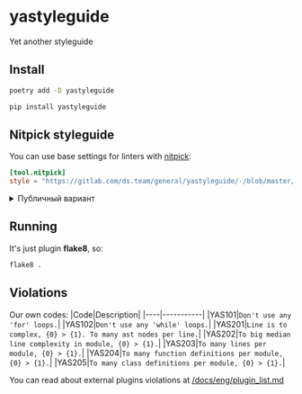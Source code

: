 # yastyleguide
Yet another styleguide


## Install

```bash
poetry add -D yastyleguide
```

```bash
pip install yastyleguide
```

## Nitpick styleguide

You can use base settings for linters with [nitpick](https://github.com/andreoliwa/nitpick):
```toml
[tool.nitpick]
style = "https://gitlab.com/ds.team/general/yastyleguide/-/blob/master/styles/nitpick-yastyle.toml"
```
<details><summary>Публичный вариант</summary>

```toml
[tool.nitpick]
style = "https://raw.githubusercontent.com/levkovalenko/yastyleguide/master/styles/nitpick-yastyle.toml"
```
</details>

## Running
It's just plugin **flake8**, so:
```bash
flake8 .
```

## Violations
Our own codes:
|Code|Description|
|----|-----------|
|YAS101|`Don't use any 'for' loops.`|
|YAS102|`Don't use any 'while' loops.`|
|YAS201|`Line is to complex, {0} > {1}. To many ast nodes per line.`|
|YAS202|`To big median line complexity in module, {0} > {1}.`|
|YAS203|`To many lines per module, {0} > {1}.`|
|YAS204|`To many function definitions per module, {0} > {1}.`|
|YAS205|`To many class definitions per module, {0} > {1}.`|

You can read about external plugins violations at [/docs/eng/plugin_list.md](docs/eng/plugin_list.md)